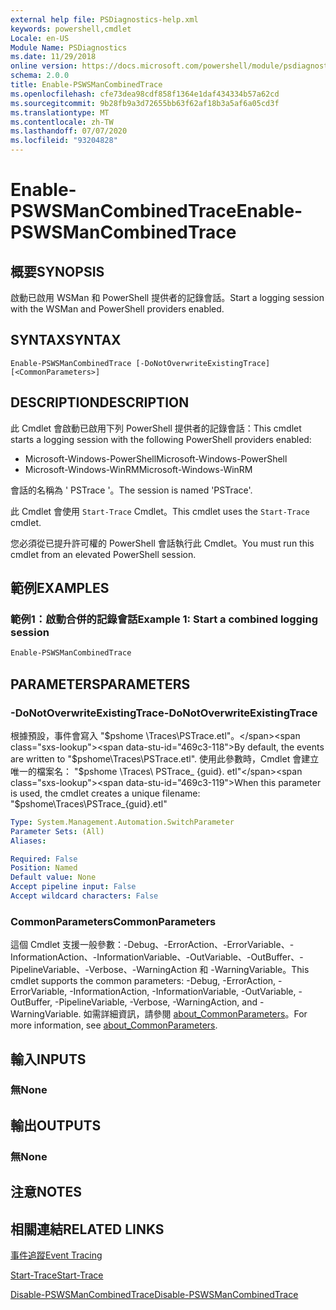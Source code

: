 ```yaml
---
external help file: PSDiagnostics-help.xml
keywords: powershell,cmdlet
Locale: en-US
Module Name: PSDiagnostics
ms.date: 11/29/2018
online version: https://docs.microsoft.com/powershell/module/psdiagnostics/enable-pswsmancombinedtrace?view=powershell-6&WT.mc_id=ps-gethelp
schema: 2.0.0
title: Enable-PSWSManCombinedTrace
ms.openlocfilehash: cfe73dea98cdf858f1364e1daf434334b57a62cd
ms.sourcegitcommit: 9b28fb9a3d72655bb63f62af18b3a5af6a05cd3f
ms.translationtype: MT
ms.contentlocale: zh-TW
ms.lasthandoff: 07/07/2020
ms.locfileid: "93204828"
---
```

# <span data-ttu-id="469c3-103">Enable-PSWSManCombinedTrace</span><span class="sxs-lookup"><span data-stu-id="469c3-103">Enable-PSWSManCombinedTrace</span></span>

## <span data-ttu-id="469c3-104">概要</span><span class="sxs-lookup"><span data-stu-id="469c3-104">SYNOPSIS</span></span>
<span data-ttu-id="469c3-105">啟動已啟用 WSMan 和 PowerShell 提供者的記錄會話。</span><span class="sxs-lookup"><span data-stu-id="469c3-105">Start a logging session with the WSMan and PowerShell providers enabled.</span></span>

## <span data-ttu-id="469c3-106">SYNTAX</span><span class="sxs-lookup"><span data-stu-id="469c3-106">SYNTAX</span></span>

```
Enable-PSWSManCombinedTrace [-DoNotOverwriteExistingTrace] [<CommonParameters>]
```

## <span data-ttu-id="469c3-107">DESCRIPTION</span><span class="sxs-lookup"><span data-stu-id="469c3-107">DESCRIPTION</span></span>

<span data-ttu-id="469c3-108">此 Cmdlet 會啟動已啟用下列 PowerShell 提供者的記錄會話：</span><span class="sxs-lookup"><span data-stu-id="469c3-108">This cmdlet starts a logging session with the following PowerShell providers enabled:</span></span>

- <span data-ttu-id="469c3-109">Microsoft-Windows-PowerShell</span><span class="sxs-lookup"><span data-stu-id="469c3-109">Microsoft-Windows-PowerShell</span></span>
- <span data-ttu-id="469c3-110">Microsoft-Windows-WinRM</span><span class="sxs-lookup"><span data-stu-id="469c3-110">Microsoft-Windows-WinRM</span></span>

<span data-ttu-id="469c3-111">會話的名稱為 ' PSTrace '。</span><span class="sxs-lookup"><span data-stu-id="469c3-111">The session is named 'PSTrace'.</span></span>

<span data-ttu-id="469c3-112">此 Cmdlet 會使用 `Start-Trace` Cmdlet。</span><span class="sxs-lookup"><span data-stu-id="469c3-112">This cmdlet uses the `Start-Trace` cmdlet.</span></span>

<span data-ttu-id="469c3-113">您必須從已提升許可權的 PowerShell 會話執行此 Cmdlet。</span><span class="sxs-lookup"><span data-stu-id="469c3-113">You must run this cmdlet from an elevated PowerShell session.</span></span>

## <span data-ttu-id="469c3-114">範例</span><span class="sxs-lookup"><span data-stu-id="469c3-114">EXAMPLES</span></span>

### <span data-ttu-id="469c3-115">範例1：啟動合併的記錄會話</span><span class="sxs-lookup"><span data-stu-id="469c3-115">Example 1: Start a combined logging session</span></span>

```powershell
Enable-PSWSManCombinedTrace
```

## <span data-ttu-id="469c3-116">PARAMETERS</span><span class="sxs-lookup"><span data-stu-id="469c3-116">PARAMETERS</span></span>

### <span data-ttu-id="469c3-117">-DoNotOverwriteExistingTrace</span><span class="sxs-lookup"><span data-stu-id="469c3-117">-DoNotOverwriteExistingTrace</span></span>

<span data-ttu-id="469c3-118">根據預設，事件會寫入 "$pshome \Traces\PSTrace.etl"。</span><span class="sxs-lookup"><span data-stu-id="469c3-118">By default, the events are written to "$pshome\Traces\PSTrace.etl".</span></span> <span data-ttu-id="469c3-119">使用此參數時，Cmdlet 會建立唯一的檔案名： "$pshome \Traces\ PSTrace_ {guid}. etl"</span><span class="sxs-lookup"><span data-stu-id="469c3-119">When this parameter is used, the cmdlet creates a unique filename: "$pshome\Traces\PSTrace_{guid}.etl"</span></span>

```yaml
Type: System.Management.Automation.SwitchParameter
Parameter Sets: (All)
Aliases:

Required: False
Position: Named
Default value: None
Accept pipeline input: False
Accept wildcard characters: False
```

### <span data-ttu-id="469c3-120">CommonParameters</span><span class="sxs-lookup"><span data-stu-id="469c3-120">CommonParameters</span></span>

<span data-ttu-id="469c3-121">這個 Cmdlet 支援一般參數：-Debug、-ErrorAction、-ErrorVariable、-InformationAction、-InformationVariable、-OutVariable、-OutBuffer、-PipelineVariable、-Verbose、-WarningAction 和 -WarningVariable。</span><span class="sxs-lookup"><span data-stu-id="469c3-121">This cmdlet supports the common parameters: -Debug, -ErrorAction, -ErrorVariable, -InformationAction, -InformationVariable, -OutVariable, -OutBuffer, -PipelineVariable, -Verbose, -WarningAction, and -WarningVariable.</span></span> <span data-ttu-id="469c3-122">如需詳細資訊，請參閱 [about_CommonParameters](https://go.microsoft.com/fwlink/?LinkID=113216)。</span><span class="sxs-lookup"><span data-stu-id="469c3-122">For more information, see [about_CommonParameters](https://go.microsoft.com/fwlink/?LinkID=113216).</span></span>

## <span data-ttu-id="469c3-123">輸入</span><span class="sxs-lookup"><span data-stu-id="469c3-123">INPUTS</span></span>

### <span data-ttu-id="469c3-124">無</span><span class="sxs-lookup"><span data-stu-id="469c3-124">None</span></span>

## <span data-ttu-id="469c3-125">輸出</span><span class="sxs-lookup"><span data-stu-id="469c3-125">OUTPUTS</span></span>

### <span data-ttu-id="469c3-126">無</span><span class="sxs-lookup"><span data-stu-id="469c3-126">None</span></span>

## <span data-ttu-id="469c3-127">注意</span><span class="sxs-lookup"><span data-stu-id="469c3-127">NOTES</span></span>

## <span data-ttu-id="469c3-128">相關連結</span><span class="sxs-lookup"><span data-stu-id="469c3-128">RELATED LINKS</span></span>

[<span data-ttu-id="469c3-129">事件追蹤</span><span class="sxs-lookup"><span data-stu-id="469c3-129">Event Tracing</span></span>](/windows/desktop/ETW/event-tracing-portal)

[<span data-ttu-id="469c3-130">Start-Trace</span><span class="sxs-lookup"><span data-stu-id="469c3-130">Start-Trace</span></span>](start-trace.md)

[<span data-ttu-id="469c3-131">Disable-PSWSManCombinedTrace</span><span class="sxs-lookup"><span data-stu-id="469c3-131">Disable-PSWSManCombinedTrace</span></span>](Disable-PSWSManCombinedTrace.md)
